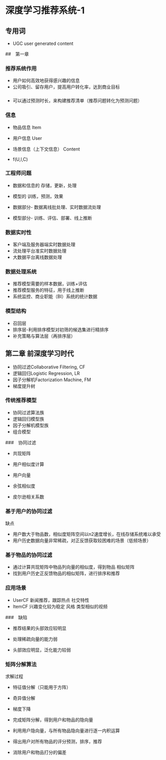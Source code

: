 # 深度学习推荐系统-1

## 专用词

- UGC user generated content

##　第一章

### 推荐系统作用

- 用户如何高效地获得感兴趣的信息
- 公司吸引、留存用户，提高用户转化率，达到商业目标

### 

- 可以通过预测时长，来构建推荐清单（推荐问题转化为预测问题）

### 信息

- 物品信息 Item
- 用户信息 User
- 场景信息（上下文信息） Content

- f(U,I,C)

### 工程师问题

- 数据和信息的 存储，更新，处理
- 模型的 训练，预测，效果

- 数据部分- 数据离线批处理、实时数据流处理
- 模型部分- 训练、评估、部署、线上推断

### 数据实时性

- 客户端及服务器端实时数据处理
- 流处理平台准实时数据处理
- 大数据平台离线数据处理

### 数据处理系统

- 推荐模型需要的样本数据，训练+评估
- 推荐模型服务的特征，用于线上推断
- 系统监控、商业职能（BI）系统的统计数据

### 模型结构

- 召回层
- 排序层-利用排序模型对初筛的候选集进行精排序
- 补充策略与算法层（再排序层）

## 第二章 前深度学习时代

- 协同过滤Collaborative Filtering, CF
- 逻辑回归Logistic Regression, LR
- 因子分解机Factorization Machine, FM
- 梯度提升树

### 传统推荐模型

- 协同过滤算法族
- 逻辑回归模型族
- 因子分解机模型族
- 组合模型

###　协同过滤

- 共现矩阵
- 用户相似度计算

- 用户向量
- 余弦相似度
- 皮尔逊相关系数

### 基于用户的协同过滤

缺点

- 用户数大于物品数，相似度矩阵空间以n2速度增长，在线存储系统难以承受
- 用户历史数据向量非常稀疏，对正反馈获取较困难的场景（低频场景）

### 基于物品的协同过滤

- 通过计算共现矩阵中物品列向量的相似度，得到物品 相似矩阵
- 找到用户历史正反馈物品的相似矩阵，进行排序和推荐

### 应用场景

- UserCF 新闻推荐，跟踪热点 社交特性
- ItemCF 兴趣变化较为稳定 风格 类型相似的视频

###　缺陷

- 推荐结果的头部效应较明显
- 处理稀疏向量的能力弱

- 头部效应明显，泛化能力较弱

### 矩阵分解算法

求解过程

- 特征值分解（只能用于方阵）
- 奇异值分解
- 梯度下降

- 完成矩阵分解，得到用户和物品的隐向量
- 利用用户隐向量，与所有物品隐向量进行逐一内积运算
- 得出用户对所有物品的评分预测，排序，推荐

- 消除用户和物品打分的偏差




